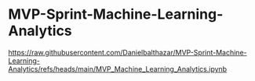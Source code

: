 # MVP-Sprint-Machine-Learning-Analytics

https://raw.githubusercontent.com/Danielbalthazar/MVP-Sprint-Machine-Learning-Analytics/refs/heads/main/MVP_Machine_Learning_Analytics.ipynb
